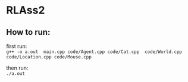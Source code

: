 # RLAss2

## How to run:
first run: \
``g++ -o a.out  main.cpp code/Agent.cpp code/Cat.cpp  code/World.cpp code/Location.cpp code/Mouse.cpp``

then run:\
``./a.out``
